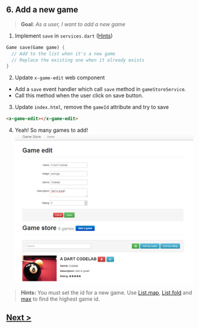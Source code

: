 ## 6. Add a new game
> **Goal**: _As a user, I want to add a new game_

1. Implement `save` in `services.dart` ([Hints](#hints))

  ```Dart
  Game save(Game game) {
    // Add to the list when it's a new game
    // Replace the existing one when it already exists
  }
  ```
2. Update `x-game-edit` web component
  - Add a `save` event handler which call `save` method in `gameStoreService`.
  - Call this method when the user click on save button.
3. Update `index.html`, remove the `gameId` attribute and try to save

  ```HTML
  <x-game-edit></x-game-edit>
  ```
4. Yeah! So many games to add!  
  ![x-game-edit newgame](docs/img/x-game-edit-newgame.png)
 
 
<a name="hints"></a>
> **Hints:** 
> You must set the id for a new game. Use [List.map](https://api.dartlang.org/docs/channels/stable/latest/dart_core/List.html#map), [List.fold](https://api.dartlang.org/docs/channels/stable/latest/dart_core/List.html#fold) and [max](https://api.dartlang.org/docs/channels/stable/latest/dart_math.html#max) to find the highest game id.

## [Next >](user-story-7.md)
